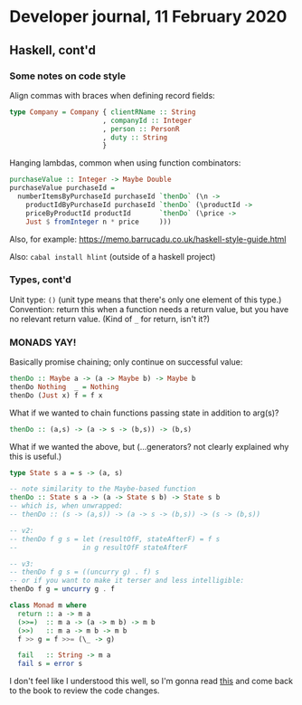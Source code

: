 # Developer journal, 11 February 2020

## Haskell, cont'd

### Some notes on code style

Align commas with braces when defining record fields:

```haskell
type Company = Company { clientRName :: String
                       , companyId :: Integer
                       , person :: PersonR
                       , duty :: String
                       }
```

Hanging lambdas, common when using function combinators:

```haskell
purchaseValue :: Integer -> Maybe Double
purchaseValue purchaseId =
  numberItemsByPurchaseId purchaseId `thenDo` (\n ->
    productIdByPurchaseId purchaseId `thenDo` (\productId ->
    priceByProductId productId       `thenDo` (\price ->
    Just $ fromInteger n * price     )))
```

Also, for example: https://memo.barrucadu.co.uk/haskell-style-guide.html

Also: `cabal install hlint` (outside of a haskell project)

### Types, cont'd

Unit type: `()` (unit type means that there's only one element of this type.)
Convention: return this when a function needs a return value, but you have no
relevant return value. (Kind of `_` for return, isn't it?)

### MONADS YAY!

Basically promise chaining; only continue on successful value:

```haskell
thenDo :: Maybe a -> (a -> Maybe b) -> Maybe b
thenDo Nothing  _ = Nothing
thenDo (Just x) f = f x
```

What if we wanted to chain functions passing state in addition to arg(s)?

```haskell
thenDo :: (a,s) -> (a -> s -> (b,s)) -> (b,s)
```

What if we wanted the above, but (...generators? not clearly explained why
this is useful.)

```haskell
type State s a = s -> (a, s)

-- note similarity to the Maybe-based function
thenDo :: State s a -> (a -> State s b) -> State s b
-- which is, when unwrapped:
-- thenDo :: (s -> (a,s)) -> (a -> s -> (b,s)) -> (s -> (b,s))

-- v2:
-- thenDo f g s = let (resultOfF, stateAfterF) = f s
--                in g resultOfF stateAfterF

-- v3:
-- thenDo f g s = ((uncurry g) . f) s
-- or if you want to make it terser and less intelligible: 
thenDo f g = uncurry g . f
```

```haskell
class Monad m where
  return :: a -> m a
  (>>=)  :: m a -> (a -> m b) -> m b
  (>>)   :: m a -> m b -> m b
  f >> g = f >>= (\_ -> g)

  fail   :: String -> m a
  fail s = error s
```

I don't feel like I understood this well, so I'm gonna read
[this](https://mvanier.livejournal.com/3917.html) and come back to the book
to review the code changes.

